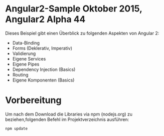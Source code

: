 # Angular2-Sample Oktober 2015, Angular2 Alpha 44

Dieses Beispiel gibt einen Überblick zu folgenden Aspekten von Angular 2:

- Data-Binding
- Forms (Deklerativ, Imperativ)
- Validierung
- Eigene Services
- Eigene Pipes
- Dependency Injection (Basics)
- Routing
- Eigene Komponenten (Basics)

# Vorbereitung

Um nach dem Download die Libraries via npm (nodejs.org) zu beziehen,folgenden Befehl im Projektverzeichnis ausführen:
```
npm update
```
